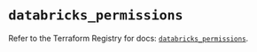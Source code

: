 # `databricks_permissions`

Refer to the Terraform Registry for docs: [`databricks_permissions`](https://registry.terraform.io/providers/databricks/databricks/1.40.0/docs/resources/permissions).
